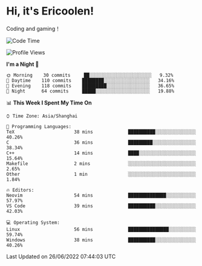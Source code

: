 # Hi, it's Ericoolen!
Coding and gaming！

<!--START_SECTION:waka-->
![Code Time](http://img.shields.io/badge/Code%20Time-319%20hrs%2048%20mins-blue)

![Profile Views](http://img.shields.io/badge/Profile%20Views-0-blue)

**I'm a Night 🦉** 

```text
🌞 Morning    30 commits     ██░░░░░░░░░░░░░░░░░░░░░░░   9.32% 
🌆 Daytime    110 commits    ████████░░░░░░░░░░░░░░░░░   34.16% 
🌃 Evening    118 commits    █████████░░░░░░░░░░░░░░░░   36.65% 
🌙 Night      64 commits     █████░░░░░░░░░░░░░░░░░░░░   19.88%

```


📊 **This Week I Spent My Time On** 

```text
⌚︎ Time Zone: Asia/Shanghai

💬 Programming Languages: 
TeX                      38 mins             ██████████░░░░░░░░░░░░░░░   40.26% 
C                        36 mins             █████████░░░░░░░░░░░░░░░░   38.34% 
C++                      14 mins             ████░░░░░░░░░░░░░░░░░░░░░   15.64% 
Makefile                 2 mins              ░░░░░░░░░░░░░░░░░░░░░░░░░   2.65% 
Other                    1 min               ░░░░░░░░░░░░░░░░░░░░░░░░░   1.84%

🔥 Editors: 
Neovim                   54 mins             ██████████████░░░░░░░░░░░   57.97% 
VS Code                  39 mins             ██████████░░░░░░░░░░░░░░░   42.03%

💻 Operating System: 
Linux                    56 mins             ███████████████░░░░░░░░░░   59.74% 
Windows                  38 mins             ██████████░░░░░░░░░░░░░░░   40.26%

```


 Last Updated on 26/06/2022 07:44:03 UTC
<!--END_SECTION:waka-->

